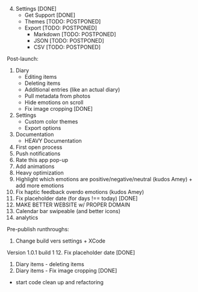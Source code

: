 4. Settings [DONE]
	- Get Support [DONE]
	- Themes [TODO: POSTPONED]
	- Export [TODO: POSTPONED]
		- Markdown [TODO: POSTPONED]
		- JSON [TODO: POSTPONED]
		- CSV [TODO: POSTPONED]

Post-launch: 
1. Diary
	- Editing items
	- Deleting items
	- Additional entries (like an actual diary)
	- Pull metadata from photos
	- Hide emotions on scroll
	- Fix image cropping [DONE]
3. Settings
	- Custom color themes
	- Export options
4. Documentation
	- HEAVY Documentation
5. First open process
6. Push notifications
7. Rate this app pop-up
8. Add animations
9. Heavy optimization
10. Highlight which emotions are positive/negative/neutral (kudos Amey) + add more emotions
11. Fix haptic feedback overdo emotions (kudos Amey)
12. Fix placeholder date (for days !== today) [DONE]
13. MAKE BETTER WEBSITE w/ PROPER DOMAIN
14. Calendar bar swipeable (and better icons)
15. analytics

Pre-publish runthroughs:
1. Change build vers settings + XCode

Version 1.0.1 build 1
12. Fix placeholder date [DONE]
1. Diary items - deleting items
1. Diary items - Fix image cropping [DONE]
+ start code clean up and refactoring
